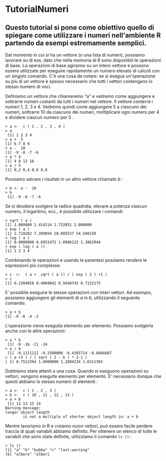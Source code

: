 # TutorialNumeri
## Questo tutorial si pone come obiettivo quello di spiegare come utilizzare i numeri nell'ambiente R partendo da esempi estremamente semplici.

Dal momento in cui si ha un vettore (o una lista di numeri), possiamo lavorare su di ess, dato che nella memoria di R sono disponibili le operazioni di base. La operazioni di base agiranno su un intero vettore e possono essere utilizzate per eseguire rapidamente un numero elevato di calcoli con un singolo comando.
C'è una cosa da notare: se si esegue un'operazione su più di un vettore è spesso necessario che tutti i vettori contengano lo stesso numero di voci.

Definiamo un vettore che chiameremo "a" e vedremo come aggiungere e sottrarre numeri costanti da tutti i numeri nel vettore. 
Il vettore conterrà i numeri 1, 2, 3 e 4. Vedremo quindi come aggiungere 5 a ciascuno dei numeri, sottrarre 10 da ciascuno dei numeri, moltiplicare ogni numero per 4 e dividere ciascun numero per 5 .

```{r}
> a <-  c ( 1 , 2 , 3 , 4 ) 
> a
 [1] 1 2 3 4 
> a +  5 
[1] 6 7 8 9 
> a -  10 
[1] -9 -8 -7 -6 
> a * 4 
[1] 4 8 12 16 
> a / 5 
[1] 0,2 0,4 0,6 0,8
```
Possiamo salvare i risultati in un altro vettore chiamato *b* :

```{r}
> b <- a -  10 
> b
 [1] -9 -8 -7 -6
```
 
Se si desidera svolgere la radice quadrata, elevare a potenza ciascun numero, il logaritmo, ecc., è possibile utilizzare i comandi:
 
```{r}
> sqrt ( a ) 
[1] 1.000000 1.414214 1.732051 2.000000 
> exp ( a ) 
[1] 2.718282 7.389056 20.085537 54.598150 
> log ( a ) 
[1] 0.0000000 0.6931472 1.0986123 1.3862944 
> exp ( log ( a )) 
[1] 1 2 3 4
```
Combinando le operazioni e usando le parentesi possiamo rendere le espressioni più complesse:
 
```{r}
> c  <-  ( a +  sqrt ( a )) / ( exp ( 2 ) +1 ) 
> c 
[1] 0.2384058 0.4069842 0.5640743 0.7152175
```

E' possibile eseguire le stesse operazioni con interi vettori. Ad esempio, possiamo aggiungere gli elementi di *a* in *b*, utilizzando il seguente comando:

```{r}
> a + b
[1] -8 -6 -4 -2
```
L'operazione viene eseguita elemento per elemento. Possiamo svolgerla anche con le altre operazioni:

```{r}
> a * b
 [1] -9 -16 -21 -24 
> a / b
 [1] -0.1111111 -0.2500000 -0.4285714 -0.6666667 
> ( a +3 ) / ( sqrt ( 1 - b ) * 2-1 ) 
[ 1] 0.7512364 1.0000000 1.2884234 1.6311303
```

Dobbiamo stare attenti a una cosa. Quando si eseguono operazioni su vettori, vengono eseguite elemento per elemento. E' necessario dunque che questi abbiano lo stesso numero di elementi :

```{r}
> a <-  c ( 1 , 2 , 3 ) 
> b <-  c ( 10 , 11 , 12 , 13 ) 
> a + b
 [1] 11 13 15 14 
Warning message:
longer object length
        is not a multiple of shorter object length in: a + b
```

Mentre lavoriamo in R e creiamo nuovi vettori, può essere facile perdere traccia di quali variabili abbiamo definito. Per ottenere un elenco di tutte le variabili che sono state definite, utilizziamo il comando ```ls ():```

```{r}
> ls () 
[1] "a" "b" "bubba" "c" "last.warning" 
[6] "albero" "alberi
```
